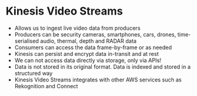 # Kinesis Video Streams

- Allows us to ingest live video data from producers
- Producers can be security cameras, smartphones, cars, drones, time-serialised audio, thermal, depth and RADAR data
- Consumers can access the data frame-by-frame or as needed
- Kinesis can persist and encrypt data in-transit and at rest
- We can not access data directly via storage, only via APIs!
- Data is not stored in its original format. Data is indexed and stored in a structured way
- Kinesis Video Streams integrates with other AWS services such as Rekognition and Connect